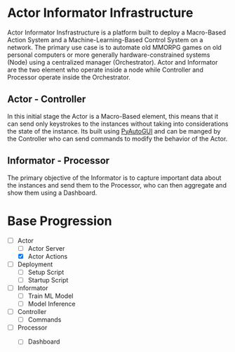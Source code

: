 # Actor Informator Infrastructure
Actor Informator Insfrastructure is a platform built to deploy a Macro-Based Action System and a Machine-Learning-Based Control System on a network. The primary use case is to automate old MMORPG games on old personal computers or more generally hardware-constrained systems (Node) using a centralized manager (Orchestrator). Actor and Informator are the two element who operate inside a node while Controller and Processor operate inside the Orchestrator.

## Actor - Controller
In this initial stage the Actor is a Macro-Based element, this means that it can send only keystrokes to the instances without taking into considerations the state of the instance. Its built using [PyAutoGUI](https://pyautogui.readthedocs.io/en/latest/) and can be manged by the Controller who can send commands to modify the behavior of the Actor.

## Informator - Processor
The primary objective of the Informator is to capture important data about the instances and send them to the Processor, who can then aggregate and show them using a Dashboard.

# Base Progression
- [ ] Actor
  - [ ] Actor Server
  - [X] Actor Actions
- [ ] Deployment
  - [ ] Setup Script
  - [ ] Startup Script
- [ ] Informator
  - [ ] Train ML Model
  - [ ] Model Inference
- [ ] Controller
  - [ ] Commands
- [ ] Processor
  - [ ] Dashboard
     
